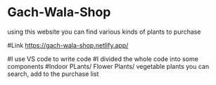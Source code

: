 # Gach-Wala-Shop
using this website you can find various kinds of plants to purchase

#Link
https://gach-wala-shop.netlify.app/

#I use VS code to write code
#I divided the whole code into some components 
#Indoor PLants/ Flower Plants/ vegetable plants
you can search, add to the purchase list 
